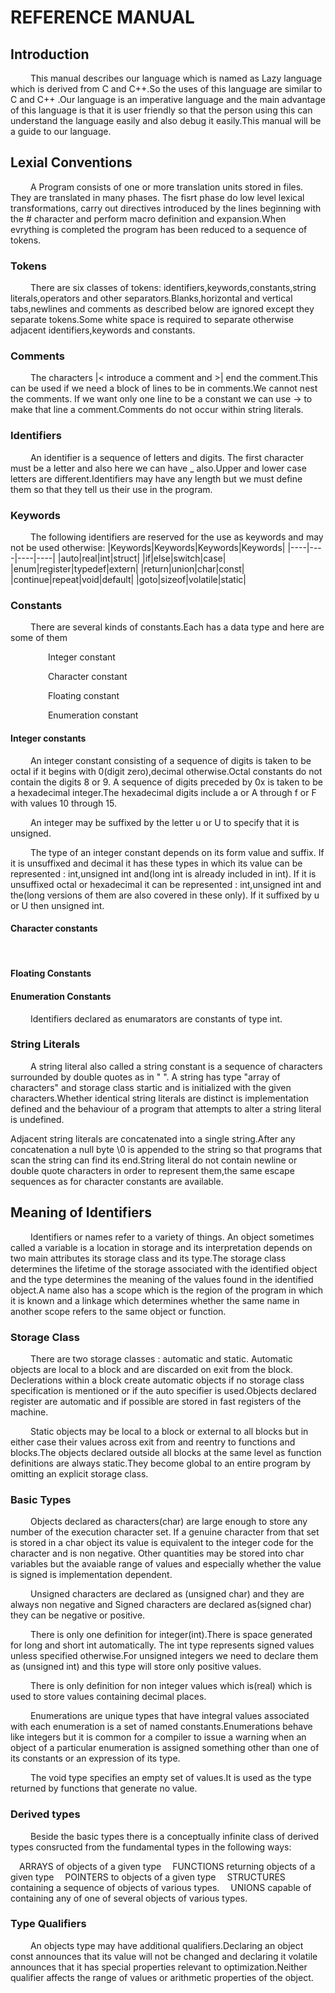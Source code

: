 # REFERENCE MANUAL

## Introduction
&emsp;&emsp; This manual describes our language which is named as Lazy language which is derived from C and C++.So the uses of this language are similar to C and C++ .Our language is an imperative language and the main advantage of this language is that it is user friendly so that the person using this can understand the language easily and also debug it easily.This manual will be a guide to our language.

## Lexial Conventions
&emsp;&emsp; A Program consists of one or more translation units stored in files. They are translated in many phases. The fisrt phase do low level lexical transformations, carry out directives introduced by the lines beginning with the # character and perform macro definition and expansion.When evrything is completed the program has been reduced to a sequence of tokens.

### Tokens
&emsp;&emsp; There are six classes of tokens: identifiers,keywords,constants,string literals,operators and other separators.Blanks,horizontal and vertical tabs,newlines and comments as described below are ignored except they separate tokens.Some white space is required to separate otherwise adjacent identifiers,keywords and constants.

### Comments
&emsp;&emsp; The characters  |< introduce a comment and >| end the comment.This can be used if we need a block of lines to be in comments.We cannot nest the comments. If we want only one line to be a constant we can use -> to make that line a comment.Comments do not occur within string literals.

### Identifiers
&emsp;&emsp; An identifier is a sequence of letters and digits. The first character must be a letter and also here we can have _ also.Upper and lower case letters are different.Identifiers may have any length but we must define them so that they tell us their use in the program.

### Keywords
&emsp;&emsp; The following identifiers are reserved for the use as keywords and may not be used otherwise:
|Keywords|Keywords|Keywords|Keywords|
|----|----|----|----|
|auto|real|int|struct| 
|if|else|switch|case| 
|enum|register|typedef|extern| 
|return|union|char|const| 
|continue|repeat|void|default| 
|goto|sizeof|volatile|static| 

### Constants
&emsp;&emsp; There are several kinds of constants.Each has a data type and here are some of them

&emsp;&emsp;&emsp;&emsp; Integer constant

&emsp;&emsp;&emsp;&emsp; Character constant

&emsp;&emsp;&emsp;&emsp; Floating constant

&emsp;&emsp;&emsp;&emsp; Enumeration constant

#### Integer constants
&emsp;&emsp; An integer constant consisting of a sequence of digits is taken to be octal if it begins with 0(digit zero),decimal otherwise.Octal constants do not contain the digits 8 or 9. A sequence of digits preceded by 0x is taken to be a hexadecimal integer.The hexadecimal digits include a or A through f or F with values 10 through 15.

&emsp;&emsp; An integer may be suffixed by the letter u or U to specify that it is unsigned.

&emsp;&emsp; The type of an integer constant depends on its form value and suffix. If it is unsuffixed and decimal it has these types in which its value can be represented : int,unsigned int and(long int is already included in int). If it is unsuffixed octal or hexadecimal it can be represented : int,unsigned int and the(long versions of them are also covered in these only). If it suffixed by u or U then unsigned int.

#### Character constants
&emsp;&emsp;



#### Floating Constants


#### Enumeration Constants
&emsp;&emsp; Identifiers declared as enumarators are constants of type int.

### String Literals
&emsp;&emsp; A string literal also called a string constant is a sequence of characters surrounded by double quotes as in "   ". A string has type "array of characters" and storage class startic and is initialized with the given characters.Whether identical string literals are distinct is implementation defined and the behaviour of a program that attempts to alter a string literal is undefined.

Adjacent string literals are concatenated into a single string.After any concatenation a null byte \0 is appended to the string so that programs that scan the string can find its end.String literal do not contain newline or double quote characters in order to represent them,the same escape sequences as for character constants are available.

## Meaning of Identifiers
&emsp;&emsp; Identifiers or names refer to a variety of things. An object sometimes called a variable is a location in storage and its interpretation depends on two main attributes its storage class and its type.The storage class determines the lifetime of the storage associated with the identified object and the type determines the meaning of the values found in the identified object.A name also has a scope which is the region of the program in which it is known and a linkage which determines whether the same name in another scope refers to the same object or function. 

### Storage Class
&emsp;&emsp; There are two storage classes : automatic and static. Automatic objects are local to a block and are discarded on exit from the block. Declerations within a block create automatic objects if no storage class specification is mentioned or if the auto specifier is used.Objects declared register are automatic and if possible are stored in fast registers of the machine.

&emsp;&emsp; Static objects may be local to a block or external to all blocks but in either case their values across exit from and reentry to functions and blocks.The objects declared outside all blocks at the same level as function definitions are always static.They become global to an entire program by omitting an explicit storage class.

### Basic Types
&emsp;&emsp; Objects declared as characters(char) are large enough to store any number of the execution character set. If a genuine character from that set is stored in a char object its value is equivalent to the integer code for the character and is non negative. Other quantities may be stored into char variables but the avaiable range of values and especially whether the value is signed is implementation dependent.

&emsp;&emsp; Unsigned characters are declared as (unsigned char) and they are always non negative and Signed characters are declared as(signed char) they can be negative or positive.

&emsp;&emsp; There is only one definition for integer(int).There is space generated for long and short int automatically. The int type represents signed values unless specified otherwise.For unsigned integers we need to declare them as (unsigned int) and this type will store only positive values.

&emsp;&emsp; There is only definition for non integer values which is(real) which is used to store values containing decimal places.

&emsp;&emsp; Enumerations are unique types that have integral values associated with each enumeration is a set of named constants.Enumerations behave like integers but it is common for a compiler to issue a warning when an object of a particular enumeration is assigned something other than one of its constants or an expression of its type.

&emsp;&emsp; The void type specifies an empty set of values.It is used as the type returned by functions that generate no value.

### Derived types
&emsp;&emsp; Beside the basic types there is a conceptually infinite class of derived types consructed from the fundamental types in the following ways:

&emsp;ARRAYS of objects of a given type
&emsp;FUNCTIONS returning objects of a given type
&emsp;POINTERS to objects of a given type
&emsp;STRUCTURES containing a sequence of objects of various types.
&emsp;UNIONS capable of containing any of one of several objects of various types.

### Type Qualifiers
&emsp;&emsp; An objects type may have additional qualifiers.Declaring an object const announces that its value will not be changed and declaring it volatile announces that it has special properties relevant to optimization.Neither qualifier affects the range of values or arithmetic properties of the object.
